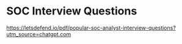 <br><br>

# SOC Interview Questions

https://letsdefend.io/pdf/popular-soc-analyst-interview-questions?utm_source=chatgpt.com


